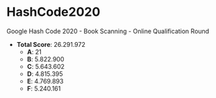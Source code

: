 # HashCode2020

Google Hash Code 2020 - Book Scanning - Online Qualification Round

* **Total Score**: 26.291.972
    * **A**: 21
    * **B**: 5.822.900
    * **C**: 5.643.602
    * **D**: 4.815.395
    * **E**: 4.769.893
    * **F**: 5.240.161